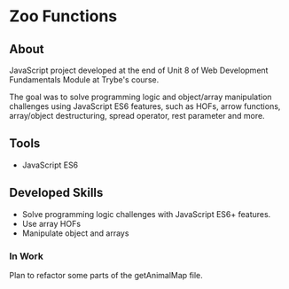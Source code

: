 # Zoo Functions

## About
JavaScript project developed at the end of Unit 8 of Web Development Fundamentals Module at Trybe's course. 

The goal was to solve programming logic and object/array manipulation challenges using JavaScript ES6 features, such as HOFs, arrow functions, array/object destructuring, spread operator, rest parameter and more.

## Tools
- JavaScript ES6

## Developed Skills
- Solve programming logic challenges with JavaScript ES6+ features.
- Use array HOFs
- Manipulate object and arrays

### In Work 
Plan to refactor some parts of the getAnimalMap file. 